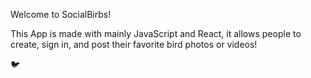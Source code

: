 Welcome to SocialBirbs!

This App is made with mainly JavaScript and React, it allows people to create, sign in, and post their favorite bird photos or videos!

🐦

